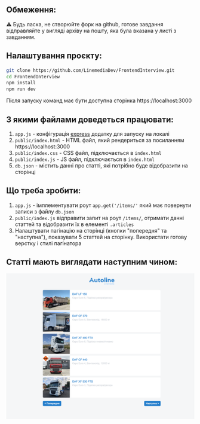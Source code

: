 ## Обмеження:
⚠️ Будь ласка, не створюйте форк на github, готове завдання відправляйте у вигляді архіву на пошту, яка була вказана у листі з завданням.

## Налаштування проєкту:

```sh
git clone https://github.com/LinemediaDev/FrontendInterview.git
cd FrontendInterview
npm install
npm run dev
```
Після запуску команд має бути доступна сторінка https://localhost:3000

## З якими файлами доведеться працювати:
1) `app.js` - конфігурація [express](https://expressjs.com/en/guide/routing.html) додатку для запуску на локалі
1) `public/index.html` - HTML файл, який рендериться за посиланням https://localhost:3000
1) `public/index.css` - CSS файл, підключається в `index.html`
1) `public/index.js` - JS файл, підключається в `index.html`
1) `db.json` - містить данні про статті, які потрібно буде відобразити на сторінці

## Що треба зробити:
1) `app.js` - імплементувати роут `app.get('/items/'` який має повернути записи з файлу `db.json`
1) `public/index.js` відправити запит на роут `/items/`, отримати данні статтей та відобразити їх в елементі `.articles`
1) Налаштувати пагінацію на сторінці (кнопки "попередня" та "наступна"), показувати 5 статтей на сторінку. Використати готову верстку і стилі пагінатора 

## Статті мають виглядати наступним чином:
![Articles](/final-project.png)